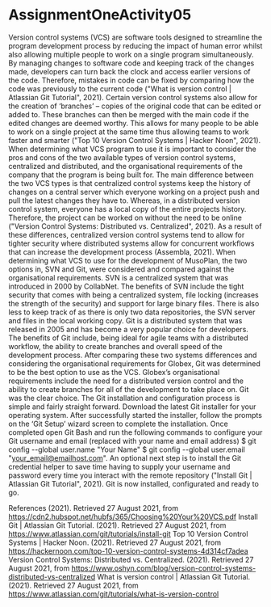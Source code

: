 # AssignmentOneActivity05

Version control systems (VCS) are software tools designed to streamline the program development process by reducing the impact of human error whilst also allowing multiple people to work on a single program simultaneously. By managing changes to software code and keeping track of the changes made, developers can turn back the clock and access earlier versions of the code. Therefore, mistakes in code can be fixed by comparing how the code was previously to the current code ("What is version control | Atlassian Git Tutorial", 2021). Certain version control systems also allow for the creation of ‘branches’ – copies of the original code that can be edited or added to. These branches can then be merged with the main code if the edited changes are deemed worthy. This allows for many people to be able to work on a single project at the same time thus allowing teams to work faster and smarter ("Top 10 Version Control Systems | Hacker Noon", 2021).  When determining what VCS program to use it is important to consider the pros and cons of the two available types of version control systems, centralized and distributed, and the organisational requirements of the company that the program is being built for.
The main difference between the two VCS types is that centralized control systems keep the history of changes on a central server which everyone working on a project push and pull the latest changes they have to. Whereas, in a distributed version control system, everyone has a local copy of the entire projects history. Therefore, the project can be worked on without the need to be online ("Version Control Systems: Distributed vs. Centralized", 2021). As a result of these differences, centralized version control systems tend to allow for tighter security where distributed systems allow for concurrent workflows that can increase the development process (Assembla, 2021). When determining what VCS to use for the development of MusoPlan, the two options in, SVN and Git, were considered and compared against the organisational requirements. 
SVN is a centralized system that was introduced in 2000 by CollabNet. The benefits of SVN include the tight security that comes with being a centralized system, file locking (increases the strength of the security) and support for large binary files. There is also less to keep track of as there is only two data repositories, the SVN server and files in the local working copy. Git is a distributed system that was released in 2005 and has become a very popular choice for developers. The benefits of Git include, being ideal for agile teams with a distributed workflow, the ability to create branches and overall speed of the development process. After comparing these two systems differences and considering the organisational requirements for Globex, Git was determined to be the best option to use as the VCS. Globex’s organisational requirements include the need for a distributed version control and the ability to create branches for all of the development to take place on. Git was the clear choice.
The Git installation and configuration process is simple and fairly straight forward. Download the latest Git installer for your operating system. After successfully started the installer, follow the prompts on the ‘Git Setup’ wizard screen to complete the installation. Once completed open Git Bash and run the following commands to configure your Git username and email (replaced with your name and email address) 
$ git config --global user.name "Your Name" 
$ git config --global user.email "your_email@emailhost.com". 
An optional next step is to install the Git credential helper to save time having to supply your username and password every time you interact with the remote repository ("Install Git | Atlassian Git Tutorial", 2021). Git is now installed, configurated and ready to go. 



 References
(2021). Retrieved 27 August 2021, from https://cdn2.hubspot.net/hubfs/365/Choosing%20Your%20VCS.pdf
Install Git | Atlassian Git Tutorial. (2021). Retrieved 27 August 2021, from https://www.atlassian.com/git/tutorials/install-git
Top 10 Version Control Systems | Hacker Noon. (2021). Retrieved 27 August 2021, from https://hackernoon.com/top-10-version-control-systems-4d314cf7adea
Version Control Systems: Distributed vs. Centralized. (2021). Retrieved 27 August 2021, from https://www.oshyn.com/blog/version-control-systems-distributed-vs-centralized
What is version control | Atlassian Git Tutorial. (2021). Retrieved 27 August 2021, from https://www.atlassian.com/git/tutorials/what-is-version-control
